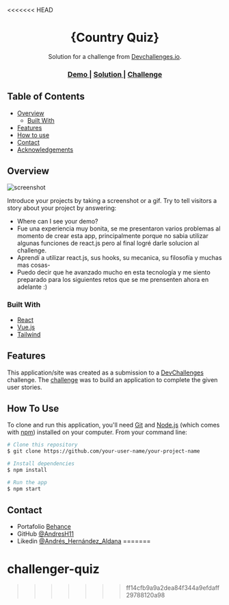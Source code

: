 <<<<<<< HEAD
<!-- Please update value in the {}  -->

<h1 align="center">{Country Quiz}</h1>

<div align="center">
   Solution for a challenge from  <a href="http://devchallenges.io" target="_blank">Devchallenges.io</a>.
</div>

<div align="center">
  <h3>
    <a href="https://andresh11.github.io/Country-Quiz/}">
      Demo
    </a>
    <span> | </span>
    <a href="https://andresh11.github.io/Country-Quiz/}">
      Solution
    </a>
    <span> | </span>
    <a href="https://devchallenges.io/challenges/Bu3G2irnaXmfwQ8sZkw8">
      Challenge
    </a>
  </h3>
</div>

<!-- TABLE OF CONTENTS -->

## Table of Contents

- [Overview](#overview)
  - [Built With](#built-with)
- [Features](#features)
- [How to use](#how-to-use)
- [Contact](#contact)
- [Acknowledgements](#acknowledgements)

<!-- OVERVIEW -->

## Overview

![screenshot](./src/image/Country-Quiz)

Introduce your projects by taking a screenshot or a gif. Try to tell visitors a story about your project by answering:

- Where can I see your demo?
- Fue una experiencia muy bonita, se me presentaron varios problemas al momento de crear esta app, principalmente porque no sabia utilizar algunas funciones de react.js pero al final logré darle solucion al challenge.
- Aprendí a utilizar react.js, sus hooks, su mecanica, su filosofía y muchas mas cosas-
- Puedo decir que he avanzado mucho en esta tecnología y me siento preparado para los siguientes retos que se me prensenten ahora en adelante :)

### Built With

<!-- This section should list any major frameworks that you built your project using. Here are a few examples.-->

- [React](https://reactjs.org/)
- [Vue.js](https://vuejs.org/)
- [Tailwind](https://tailwindcss.com/)

## Features

<!-- List the features of your application or follow the template. Don't share the figma file here :) -->

This application/site was created as a submission to a [DevChallenges](https://devchallenges.io/challenges) challenge. The [challenge](https://devchallenges.io/challenges/Bu3G2irnaXmfwQ8sZkw8) was to build an application to complete the given user stories.

## How To Use

<!-- Example: -->

To clone and run this application, you'll need [Git](https://git-scm.com) and [Node.js](https://nodejs.org/en/download/) (which comes with [npm](http://npmjs.com)) installed on your computer. From your command line:

```bash
# Clone this repository
$ git clone https://github.com/your-user-name/your-project-name

# Install dependencies
$ npm install

# Run the app
$ npm start
```

## Contact

- Portafolio [Behance](https://www.behance.net/andrshernndez14)
- GitHub [@AndresH11](https://{github.com/AndresH11})
- Likedin [@Andrés_Hernández_Aldana](www.linkedin.com/in/andrés-hernández-aldana-a8b008149)
=======
# challenger-quiz
>>>>>>> ff14cfb9a9a2dea84f344a9efdaff29788120a98
